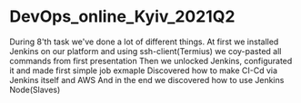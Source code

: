 # DevOps_online_Kyiv_2021Q2
During 8'th task we've done a lot of different things. 
At first we installed Jenkins on our platform and using ssh-client(Termius) we coy-pasted all commands from first presentation
Then we unlocked Jenkins, configurated it and made first simple job exmaple
Discovered how to make CI-Cd via Jenkins itself and AWS
And in the end we discovered how to use Jenkins Node(Slaves)
